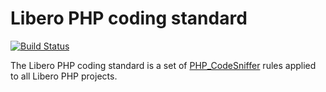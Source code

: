 Libero PHP coding standard
==========================

[![Build Status](https://travis-ci.com/libero/php-coding-standard.svg?branch=master)](https://travis-ci.com/libero/php-coding-standard)

The Libero PHP coding standard is a set of [PHP_CodeSniffer](https://github.com/squizlabs/PHP_CodeSniffer) rules applied to all Libero PHP projects.
